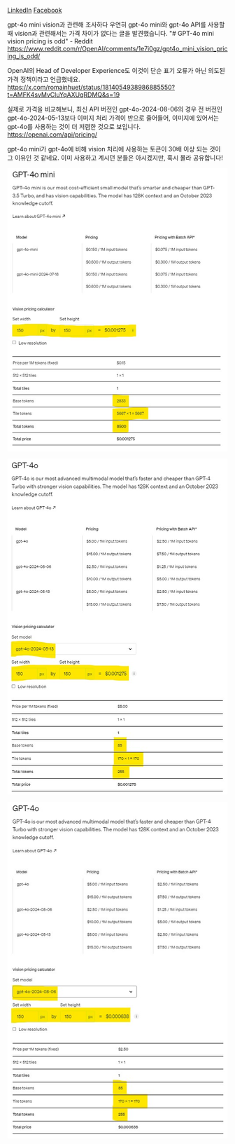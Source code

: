 [LinkedIn](https://www.linkedin.com/posts/byeongheon-lee-2b83aa222_gpt-4o-mini-vision%EA%B3%BC-%EA%B4%80%EB%A0%A8%ED%95%B4-%EC%A1%B0%EC%82%AC%ED%95%98%EB%8B%A4-%EC%9A%B0%EC%97%B0%ED%9E%88-gpt-4o-mini%EC%99%80-activity-7236724799203336192-YV50?utm_source=share&utm_medium=member_desktop)
[Facebook](https://www.facebook.com/share/p/KubwBGrXCe91kghU/)

gpt-4o mini vision과 관련해 조사하다 우연히 gpt-4o mini와 gpt-4o API를 사용할 때 vision과 관련해서는 가격 차이가 없다는 글을 발견했습니다.
"# GPT-4o mini vision pricing is odd" - Reddit 
https://www.reddit.com/r/OpenAI/comments/1e7i0gz/gpt4o_mini_vision_pricing_is_odd/

OpenAI의 Head of Developer Experience도 이것이 단순 표기 오류가 아닌 의도된 가격 정책이라고 언급했네요.
https://x.com/romainhuet/status/1814054938986885550?t=AMFK4svMvCluYqAXUqRDMQ&s=19

실제로 가격을 비교해보니, 최신 API 버전인 gpt-4o-2024-08-06의 경우 전 버전인 gpt-4o-2024-05-13보다 이미지 처리 가격이 반으로 줄어들어, 이미지에 있어서는 gpt-4o를 사용하는 것이 더 저렴한 것으로 보입니다.  
https://openai.com/api/pricing/

gpt-4o mini가 gpt-4o에 비해 vision 처리에 사용하는 토큰이 30배 이상 되는 것이 그 이유인 것 같네요. 이미 사용하고 계시던 분들은 아시겠지만, 혹시 몰라 공유합니다!

![gpt-4o_mini_vision_pricing.jpg](<images/gpt-4o_mini_vision_pricing.jpg>)

![gpt-4o-2024-05-13_vision_pricing.jpg](<images/gpt-4o-2024-05-13_vision_pricing.jpg>)

![gpt-4o_2024-08-06_vision_pricing.jpg](<images/gpt-4o_2024-08-06_vision_pricing.jpg>)